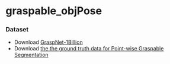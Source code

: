 # graspable_objPose

### Dataset
- Download [GraspNet-1Billion](https://graspnet.net/datasets.html)
- Download [the the ground truth data for Point-wise Graspable Segmentation](https://feedu-my.sharepoint.com/:f:/g/personal/cuonghd12_fe_edu_vn/Eri6JqWRj5FOlF4IuxtAGhAB6wPg-3CszwhmQu0s9ogWjQ?e=BvWzk7)
